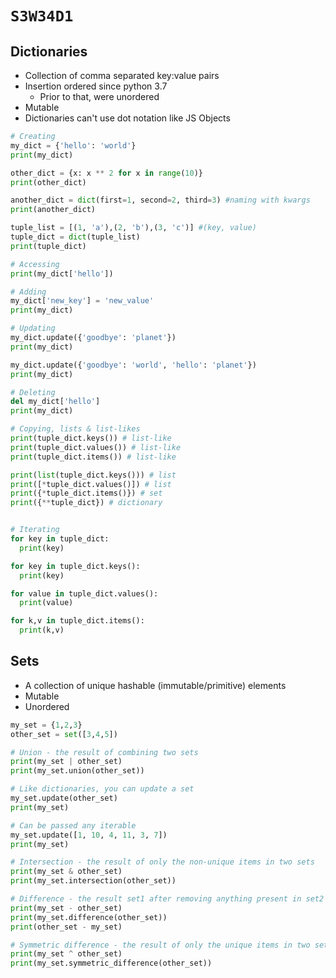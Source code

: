 # `S3W34D1`

## Dictionaries

-   Collection of comma separated key:value pairs
-   Insertion ordered since python 3.7
    -   Prior to that, were unordered
-   Mutable
-   Dictionaries can't use dot notation like JS Objects

```py
# Creating
my_dict = {'hello': 'world'}
print(my_dict)

other_dict = {x: x ** 2 for x in range(10)}
print(other_dict)

another_dict = dict(first=1, second=2, third=3) #naming with kwargs
print(another_dict)

tuple_list = [(1, 'a'),(2, 'b'),(3, 'c')] #(key, value)
tuple_dict = dict(tuple_list)
print(tuple_dict)

# Accessing
print(my_dict['hello'])

# Adding
my_dict['new_key'] = 'new_value'
print(my_dict)

# Updating
my_dict.update({'goodbye': 'planet'})
print(my_dict)

my_dict.update({'goodbye': 'world', 'hello': 'planet'})
print(my_dict)

# Deleting
del my_dict['hello']
print(my_dict)

# Copying, lists & list-likes
print(tuple_dict.keys()) # list-like
print(tuple_dict.values()) # list-like
print(tuple_dict.items()) # list-like

print(list(tuple_dict.keys())) # list
print([*tuple_dict.values()]) # list
print({*tuple_dict.items()}) # set
print({**tuple_dict}) # dictionary


# Iterating
for key in tuple_dict:
  print(key)

for key in tuple_dict.keys():
  print(key)

for value in tuple_dict.values():
  print(value)

for k,v in tuple_dict.items():
  print(k,v)
```

## Sets

-   A collection of unique hashable (immutable/primitive) elements
-   Mutable
-   Unordered

```py
my_set = {1,2,3}
other_set = set([3,4,5])

# Union - the result of combining two sets
print(my_set | other_set)
print(my_set.union(other_set))

# Like dictionaries, you can update a set
my_set.update(other_set)
print(my_set)

# Can be passed any iterable
my_set.update([1, 10, 4, 11, 3, 7])
print(my_set)

# Intersection - the result of only the non-unique items in two sets
print(my_set & other_set)
print(my_set.intersection(other_set))

# Difference - the result set1 after removing anything present in set2
print(my_set - other_set)
print(my_set.difference(other_set))
print(other_set - my_set)

# Symmetric difference - the result of only the unique items in two sets
print(my_set ^ other_set)
print(my_set.symmetric_difference(other_set))
```